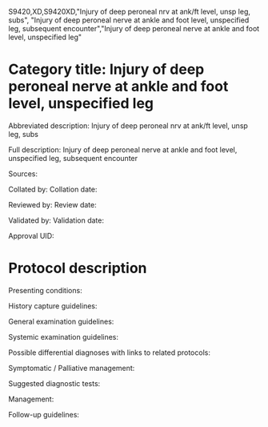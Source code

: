 S9420,XD,S9420XD,"Injury of deep peroneal nrv at ank/ft level, unsp leg, subs", "Injury of deep peroneal nerve at ankle and foot level, unspecified leg, subsequent encounter","Injury of deep peroneal nerve at ankle and foot level, unspecified leg"
# Category title: Injury of deep peroneal nerve at ankle and foot level, unspecified leg

Abbreviated description: Injury of deep peroneal nrv at ank/ft level, unsp leg, subs

Full description: Injury of deep peroneal nerve at ankle and foot level, unspecified leg, subsequent encounter

Sources:

Collated by:
Collation date:

Reviewed by:
Review date:

Validated by:
Validation date:

Approval UID:

# Protocol description

Presenting conditions:

History capture guidelines:

General examination guidelines:

Systemic examination guidelines:

Possible differential diagnoses with links to related protocols:

Symptomatic / Palliative management:

Suggested diagnostic tests:

Management:

Follow-up guidelines:
